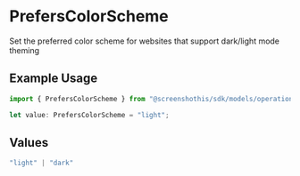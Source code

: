 # PrefersColorScheme

Set the preferred color scheme for websites that support dark/light mode theming

## Example Usage

```typescript
import { PrefersColorScheme } from "@screenshothis/sdk/models/operations";

let value: PrefersColorScheme = "light";
```

## Values

```typescript
"light" | "dark"
```